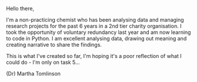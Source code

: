 Hello there,

I'm a non-practicing chemist who has been analysing data and managing research projects for the past 6 years in a 2nd tier charity organisation.
I took the opportunity of voluntary redundancy last year and am now learning to code in Python.
I am excellent analysing data, drawing out meaning and creating narrative to share the findings.

This is what I've created so far, I'm hoping it's a poor reflection of what I could do - I'm only on task 5...

(Dr) Martha Tomlinson

